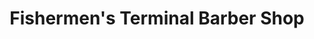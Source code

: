 ---
title: "Fishermen's Terminal Barber Shop"
url: /seattle/fishermens-terminal-barber-shop/
shop: hairdresser
---